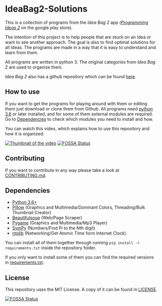 # IdeaBag2-Solutions
This is a collection of programs from the *Idea Bag 2* app ([*Programming Ideas 2*](https://play.google.com/store/apps/details?id=com.alansa.ideabag2) on the google play store).

The intention of this project is to help people that are stuck on an Idea or want to see another approach.
The goal is also to find optimal solutions for all Ideas.
The programs are made in a way that it is easy to understand and learn from them.

All programs are written in python 3.
The original categories from *Idea Bag 2* are used to organize them.

*Idea Bag 2* also has a github repository which can be found [here](https://github.com/mclintprojects/ideabag2).

## How to use
If you want to get the programs for playing around with them or editing them just download or clone them from Github.
All programs need [python 3.6](https://www.python.org/downloads/) or later installed, 
and for some of them external modules are required.
Go to [Dependencies](#dependencies) to check which modules you need to install and how.

You can watch this video, which explains how to use this repository and how it is organized:

[![Thumbnail of the video](https://i.vimeocdn.com/video/885346517.jpg)](https://vimeo.com/412821037)
[![FOSSA Status](https://app.fossa.com/api/projects/git%2Bgithub.com%2Fjarikmarwede%2FIdeaBag2-Solutions.svg?type=shield)](https://app.fossa.com/projects/git%2Bgithub.com%2Fjarikmarwede%2FIdeaBag2-Solutions?ref=badge_shield)

## Contributing
If you want to contribute in any way please take a look at [CONTRIBUTING.md](CONTRIBUTING.md).

## Dependencies
* [Python 3.6+](https://www.python.org/downloads/)
* [Pillow](http://python-pillow.org) (Graphics and Multimedia/Dominant Colors, Threading/Bulk Thumbnail Creator)
* [Beautifulsoup](https://www.crummy.com/software/BeautifulSoup/) (Web/Page Scraper)
* [Pygame](https://www.pygame.org/) (Graphics and Multimedia/Mp3 Player)
* [SymPy](https://www.sympy.org/) (Numbers/Find Pi to the Nth digit)
* [ntplib](https://code.google.com/archive/p/ntplib/) (Networking/Get Atomic Time form Internet Clock)

You can install all of them together through running `pip install -r requirements.txt` inside the repository folder.

If you only want to install some of them you can find the required versions in [requirements.txt](requirements.txt).


## License
This repository uses the MIT License.
A copy of it can be found in [LICENSE](LICENSE).


[![FOSSA Status](https://app.fossa.com/api/projects/git%2Bgithub.com%2Fjarikmarwede%2FIdeaBag2-Solutions.svg?type=large)](https://app.fossa.com/projects/git%2Bgithub.com%2Fjarikmarwede%2FIdeaBag2-Solutions?ref=badge_large)